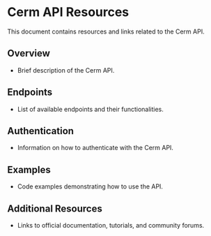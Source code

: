 # Cerm API Resources

This document contains resources and links related to the Cerm API.

## Overview
- Brief description of the Cerm API.

## Endpoints
- List of available endpoints and their functionalities.

## Authentication
- Information on how to authenticate with the Cerm API.

## Examples
- Code examples demonstrating how to use the API.

## Additional Resources
- Links to official documentation, tutorials, and community forums.